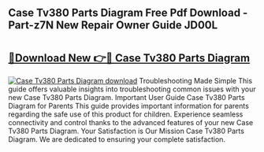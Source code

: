 ## Case Tv380 Parts Diagram Free Pdf Download - Part-z7N New Repair Owner Guide JD00L

# <h2><a href="http://dfkz9v.blite.top/?on=Case+Tv380+Parts+Diagram">🔗Download New 👉🔴 Case Tv380 Parts Diagram</a></h2>

[![Case Tv380 Parts Diagram download](https://i.imgur.com/lujVjoI.png)](http://dfkz9v.blite.top/?on=Case+Tv380+Parts+Diagram)
Troubleshooting Made Simple This guide offers valuable insights into troubleshooting common issues with your new Case Tv380 Parts Diagram. Important User Guide Case Tv380 Parts Diagram for Parents This guide provides important information for parents regarding the safe use of this product for children. Experience seamless connectivity and control thanks to the advanced features of your new Case Tv380 Parts Diagram. Your Satisfaction is Our Mission Case Tv380 Parts Diagram. We are dedicated to ensuring your complete satisfaction.
